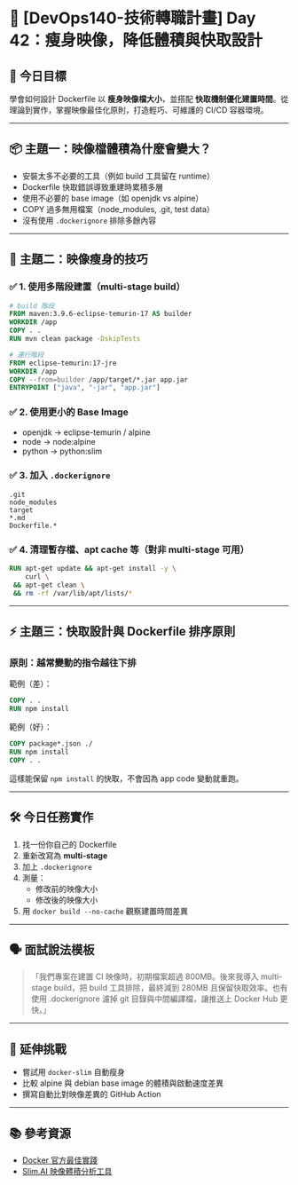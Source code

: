 # 🚀 [DevOps140-技術轉職計畫] Day 42：瘦身映像，降低體積與快取設計

## 🎯 今日目標

學會如何設計 Dockerfile 以 **瘦身映像檔大小**，並搭配 **快取機制優化建置時間**。從理論到實作，掌握映像最佳化原則，打造輕巧、可維護的 CI/CD 容器環境。

---

## 📦 主題一：映像檔體積為什麼會變大？

- 安裝太多不必要的工具（例如 build 工具留在 runtime）
- Dockerfile 快取錯誤導致重建時累積多層
- 使用不必要的 base image（如 openjdk vs alpine）
- COPY 過多無用檔案（node_modules, .git, test data）
- 沒有使用 `.dockerignore` 排除多餘內容

---

## 🧠 主題二：映像瘦身的技巧

### ✅ 1. 使用多階段建置（multi-stage build）

```dockerfile
# build 階段
FROM maven:3.9.6-eclipse-temurin-17 AS builder
WORKDIR /app
COPY . .
RUN mvn clean package -DskipTests

# 運行階段
FROM eclipse-temurin:17-jre
WORKDIR /app
COPY --from=builder /app/target/*.jar app.jar
ENTRYPOINT ["java", "-jar", "app.jar"]
```

### ✅ 2. 使用更小的 Base Image

- openjdk → eclipse-temurin / alpine
- node → node:alpine
- python → python:slim

### ✅ 3. 加入 `.dockerignore`

```dockerignore
.git
node_modules
target
*.md
Dockerfile.*
```

### ✅ 4. 清理暫存檔、apt cache 等（對非 multi-stage 可用）

```dockerfile
RUN apt-get update && apt-get install -y \
    curl \
 && apt-get clean \
 && rm -rf /var/lib/apt/lists/*
```

---

## ⚡ 主題三：快取設計與 Dockerfile 排序原則

### 原則：**越常變動的指令越往下排**

範例（差）：
```dockerfile
COPY . .
RUN npm install
```

範例（好）：
```dockerfile
COPY package*.json ./
RUN npm install
COPY . .
```

這樣能保留 `npm install` 的快取，不會因為 app code 變動就重跑。

---

## 🛠️ 今日任務實作

1. 找一份你自己的 Dockerfile
2. 重新改寫為 **multi-stage**
3. 加上 `.dockerignore`
4. 測量：
   - 修改前的映像大小
   - 修改後的映像大小
5. 用 `docker build --no-cache` 觀察建置時間差異

---

## 🗣️ 面試說法模板

> 「我們專案在建置 CI 映像時，初期檔案超過 800MB。後來我導入 multi-stage build，把 build 工具排除，最終減到 280MB 且保留快取效率。也有使用 .dockerignore 濾掉 git 目錄與中間編譯檔，讓推送上 Docker Hub 更快。」

---

## 🧩 延伸挑戰

- 嘗試用 `docker-slim` 自動瘦身
- 比較 alpine 與 debian base image 的體積與啟動速度差異
- 撰寫自動比對映像差異的 GitHub Action

---

## 📚 參考資源

- [Docker 官方最佳實踐](https://docs.docker.com/develop/develop-images/dockerfile_best-practices/)
- [Slim.AI 映像體積分析工具](https://www.slim.ai/)

